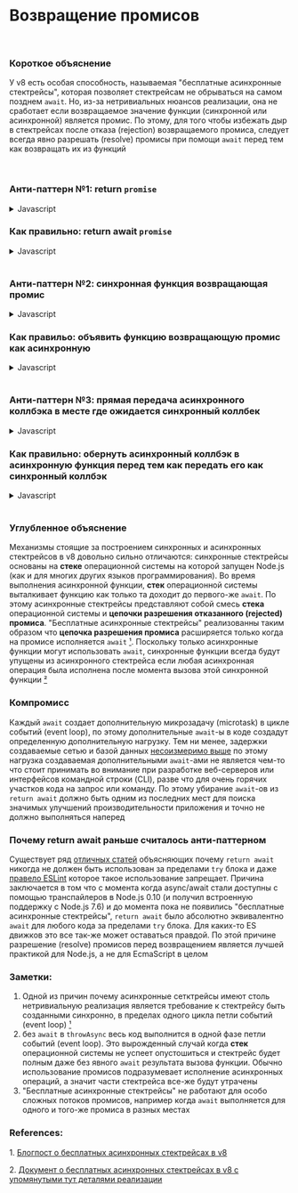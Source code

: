 # Возвращение промисов

<br/>

### Короткое объяснение

У v8 есть особая способность, называемая "бесплатные асинхронные стектрейсы", которая позволяет стектрейсам не
обрываться на самом позднем `await`. Но, из-за нетривиальных нюансов реализации, она не сработает если возвращаемое
значение функции (синхронной или асинхронной) является промис. По этому, для того чтобы избежать дыр в стектрейсах
после отказа (rejection) возвращаемого промиса, следует всегда явно разрешать (resolve) промисы при помощи `await`
перед тем как возвращать их из функций

<br/>

### Анти-паттерн №1: return `promise`

<details><summary>Javascript</summary>
<p>

```javascript
async function throwAsync(msg) {
  await null // нужно выполнить await для того что бы функция была по-настоящему асинхронной (см. заметку №2)
  throw Error(msg)
}

async function returnWithoutAwait () {
  return throwAsync('missing returnWithoutAwait in the stacktrace')
}

// 👎 returnWithoutAwait будет отсутствовать в стектрейсе
returnWithoutAwait().catch(console.log)
```

выведет в лог

```
Error: missing returnWithoutAwait in the stacktrace
    at throwAsync ([...])
```

</p>
</details>

### Как правильно: return await `promise`

<details><summary>Javascript</summary>
<p>

```javascript
async function throwAsync(msg) {
  await null // нужно выполнить await для того что бы функция была по-настоящему асинхронной (см. заметку №2)
  throw Error(msg)
}

async function returnWithAwait() {
  return await throwAsync('with all frames present')
}

// 👍 returnWithAwait будет присутствовать в стектрейсе
returnWithAwait().catch(console.log)
```

выведет в лог

```
Error: with all frames present
    at throwAsync ([...])
    at async returnWithAwait ([...])
```

</p>
</details>

<br/>

### Анти-паттерн №2: синхронная функция возвращающая промис

<details><summary>Javascript</summary>
<p>

```javascript
async function throwAsync () {
  await null // нужно выполнить await для того что бы функция была по-настоящему асинхронной (см. заметку №2)
  throw Error('missing syncFn in the stacktrace')
}

function syncFn () {
  return throwAsync()
}

async function asyncFn () {
  return await syncFn()
}

// 👎 syncFn будет отсутствовать в стектрейсе так как она синхронная и возвращает промис
asyncFn().catch(console.log)
```

would log

```
Error: missing syncFn in the stacktrace
    at throwAsync ([...])
    at async asyncFn ([...])
```

</p>
</details>

### Как правильо: объявить функцию возвращающую промис как асинхронную

<details><summary>Javascript</summary>
<p>

```javascript
async function throwAsync () {
  await null // нужно выполнить await для того что бы функция была по-настоящему асинхронной (см. заметку №2)
  throw Error('with all frames present')
}

async function changedFromSyncToAsyncFn () {
  return await throwAsync()
}

async function asyncFn () {
  return await changedFromSyncToAsyncFn()
}

// 👍 теперь changedFromSyncToAsyncFn будет присутствовать в стектрейсе
asyncFn().catch(console.log)
```

would log

```
Error: with all frames present
    at throwAsync ([...])
    at changedFromSyncToAsyncFn ([...])
    at async asyncFn ([...])
```

</p>
</details>

<br/>

### Анти-паттерн №3: прямая передача асинхронного коллбэка в месте где ожидается синхронный коллбек

<details><summary>Javascript</summary>
<p>

```javascript
async function getUser (id) {
  await null
  if (!id) throw Error('stacktrace is missing the place where getUser has been called')
  return {id}
}

const userIds = [1, 2, 0, 3]

// 👎 хотя в стектрейсе будет присутствовать функция getUser, в нем не будет места где она была вызвана 
Promise.all(userIds.map(getUser)).catch(console.log)
```

выведет в лог

```
Error: stacktrace is missing the place where getUser has been called
    at getUser ([...])
    at async Promise.all (index 2)
```

*Между прочим*: может показаться что  `Promise.all (index 2)` может помочь понять где `getUser` была вызвана, но из-за
[совершенно другого бага в v8](https://bugs.chromium.org/p/v8/issues/detail?id=9023), `(index 2)` является строкой из
внутреннего кода v8

</p>
</details>

### Как правильно: обернуть асинхронный коллбэк в асинхронную функция перед тем как передать его как синхронный коллбэк

<details><summary>Javascript</summary>
<p>

*Заметка 1*: в случае если вы отвечаете за код функции которая в итоге вызовет коллбэк - просто сделаете ее асинхронной и
добавьте `await` перед вызовом коллбэка. Далее я предполагаю что вы не имеете контроля над кодом функции которая
вызывает коллбэк (или ее изменение таким образом недопустимо, например, из соображений обратной совместимости)

*Заметка 2*: Имейте ввиду, часто передача асинхронного коллбэка в место где ожидается синхронный коллбэк вообще не будет работать.
Тут описывается не как починить такой код а лишь как починить стектрейсы если код уже работает как ожидается

```javascript
async function getUser (id) {
  await null
  if (!id) throw Error('with all frames present')
  return {id}
}

const userIds = [1, 2, 0, 3]

// 👍 теперь строка вызова getUser присутствует в стектрейсе
Promise.all(userIds.map(async id => await getUser(id))).catch(console.log)
```

выведет в лог

```
Error: with all frames present
    at getUser ([...])
    at async ([...])
    at async Promise.all (index 2)
```

где, благодаря явному `await` в `map`, конец строки `at async ([...])` указывает на место где `getUser` была вызвана

*Между прочим*: если оберточная асинхронная функция для `getUser` не сделает явный `await` перед возвратом (то есть
комбинация анти-паттерн 1 + анти-паттерн 3), то стектрейс останется вообще всегда с одним кадром:

```javascript
[...]

// 👎 анти-паттерн 1 + анти-паттерн 3 - в стектрейсе осталась только getUser
Promise.all(userIds.map(async id => getUser(id))).catch(console.log)
```

выведет в лог

```
Error: [...]
    at getUser ([...])
```

</p>
</details>

<br/>

### Углубленное объяснение

Механизмы стоящие за построением синхронных и асинхронных стектрейсов в v8 довольно сильно отличаются: синхронные
стектрейсы основаны на **стеке** операционной системы на которой запущен Node.js (как и для многих других языков
программирования). Во время выполнения асинхронной функции, **стек** операционной системы выталкивает функцию как
только та доходит до первого-же `await`. По этому асинхронные стектрейсы представляют собой смесь **стека**
операционной системы и **цепочки разрешения отказанного (rejected) промиса**. "Бесплатные асинхронные стектрейсы"
реализованны таким образом что **цепочка разрешения промиса** расширяется только когда на промисе исполняется `await`
<span>[¹](#1)</span>. Поскольку только асинхронные функции могут использовать `await`, синхронные функции
всегда будут упущены из асинхронного стектрейса если любая асинхронная операция была исполнена после момента вызова
этой синхронной функции <span>[²](#2)</span>

### Компромисc

Каждый `await` создает дополнительную микрозадачу (microtask) в цикле событий (event loop), по
этому дополнительные `await`-ы в коде создадут определенную дополнительную нагрузку. Тем ни менее,
задержки создаваемые сетью и базой данных [несоизмеримо выше](https://colin-scott.github.io/personal_website/research/interactive_latency.html)
по этому нагрузка создаваемая дополнительными `await`-ами не является чем-то что стоит принимать во
внимание при разработке веб-серверов или интерфейсов командной строки (CLI), разве что для очень
горячих участков кода на запрос или команду. По этому убирание `await`-ов из `return await` должно
быть одним из последних мест для поиска значимых улучшений производительности приложения и точно не
должно выполняться наперед

### Почему return await раньше считалось анти-паттерном

Существует ряд [отличных статей](https://jakearchibald.com/2017/await-vs-return-vs-return-await/) объясняющих почему
`return await` никогда не должен быть использован за пределами `try` блока и даже
[правело ESLint](https://eslint.org/docs/rules/no-return-await) которое такое использование запрещает. Причина
заключается в том что с момента когда async/await стали доступны с помощью транспайлеров в Node.js 0.10 (и получил
встроенную поддержку с Node.js 7.6) и до момента пока не появились "бесплатные асинхронные стектрейсы", `return await`
было абсолютно эквивалентно `await` для любого кода за пределами `try` блока. Для каких-то ES движков это все так-же
может оставаться правдой. По этой причине разрешение (resolve) промисов перед возвращением является лучшей практикой
для Node.js, а не для EcmaScript в целом

### Заметки:
1. Одной из причин почему асинхронные сетктрейсы имеют столь нетривиальную реализация является требование к
стектрейсу быть созданными синхронно, в пределах одного цикла петли событий (event loop) <span id="a1">[¹](#1)</span>
2. без `await` в `throwAsync` весь код выполнится в одной фазе петли событий (event loop). Это вырожденный случай
когда **стек** операционной системы не успеет опустошиться и стектрейс будет полным даже без явного `await` результата
вызова функции. Обычно использование промисов подразумевает исполнение асинхронных операций, а значит части стектрейса
все-же будут утрачены
3. "Бесплатные асинхронные стектрейсы" не работают для особо сложных потоков промисов, например когда `await`
выполняется для одного и того-же промиса в разных местах

### References:
  <span id="1">1. </span>[Блогпост о бесплатных асинхронных стектрейсах в v8](https://v8.dev/blog/fast-async)
  <br/>

  <span id="2">2. </span>[Документ о бесплатных асинхронных стектрейсах в v8 с упомянутыми тут деталями реализации](
    https://docs.google.com/document/d/13Sy_kBIJGP0XT34V1CV3nkWya4TwYx9L3Yv45LdGB6Q/edit
  )
  <br/>
